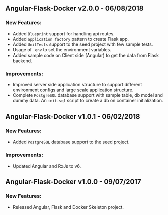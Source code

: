 ## Angular-Flask-Docker v2.0.0 - 06/08/2018
### New Features:

* Added `Blueprint` support for handling api routes.
* Added `application factory` pattern to create Flask app.
* Added `UnitTests` support to the seed project with few sample tests.
* Usage of `.env` to set the environment variables.
* Added sample code on Client side (Angular) to get the data from Flask backend.

### Improvements:
* Improved server side application structure to support different environment configs and large 
scale application structure.
* Complete `PostgreSQL` database support with sample table, db model and dummy data. An `init.sql` 
script to create a db on container initialization.

## Angular-Flask-Docker v1.0.1 - 06/02/2018

### New Features:
* Added `PostgreSQL` database support to the seed project.
 
### Improvements:
* Updated Angular and RxJs to v6.

## Angular-Flask-Docker v1.0.0 - 09/07/2017

### New Features:
* Released Angular, Flask and Docker Skeleton project.
